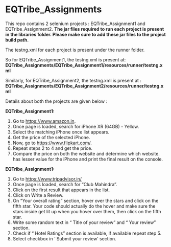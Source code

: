 # EQTribe_Assignments

This repo contains 2 selenium projects : EQTribe_Assignment1 and EQTribe_Assignment2.
**The jar files required to run each project is present in the libraries folder. 
Please make sure to add these jar files to the project build path.**

The testng.xml for each project is present under the runner folder.

So for EQTribe_Assignment1, the testng.xml is present at:
**EQTribe_Assignments/EQTribe_Assignment1/resources/runner/testng.xml**

Similarly, for EQTribe_Assignment2, the testng.xml is present at :
**EQTribe_Assignments/EQTribe_Assignment2/resources/runner/testng.xml**

Details about both the projects are given below :

**EQTribe_Assignment1:**
1. Go to https://www.amazon.in.
2. Once page is loaded, search for iPhone XR (64GB) - Yellow.
3. Select the matching iPhone once list appears.
4. Get the price of the selected iPhone.
5. Now, go to https://www.flipkart.com/.
6. Repeat steps 2 to 4 and get the price.
7. Compare the price on both the website and determine which website.
has lesser value for the iPhone and print the final result on the console.

**EQTribe_Assignment1:**

1. Go to https://www.tripadvisor.in/
2. Once page is loaded, search for “Club Mahindra”.
3. Click on the first result that appears in the list.
4. Click on Write a Review.
5. On “Your overall rating” section, hover over the stars and click on the fifth star. Your
code should actually do the hover and make sure the stars inside get lit up when you
hover over them, then click on the fifth star.
6. Write some random text in “ Title of your review” and “ Your review” section.
7. Check if “ Hotel Ratings” section is available, if available repeat step 5.
8. Select checkbox in ‘ Submit your review’ section.
